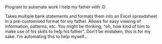 Program to automate work I help my father with :D

Takes multiple bank statements and formats them into an Excel spreadsheet in a pre-customised format for my father. 
Allows for easy viewing of information, patterns, etc.
You might be thinking, "oh, how kind of him to make use of his skills to help his father". Don't be mistaken, this is for my sake. I'm automating this to help myself...
